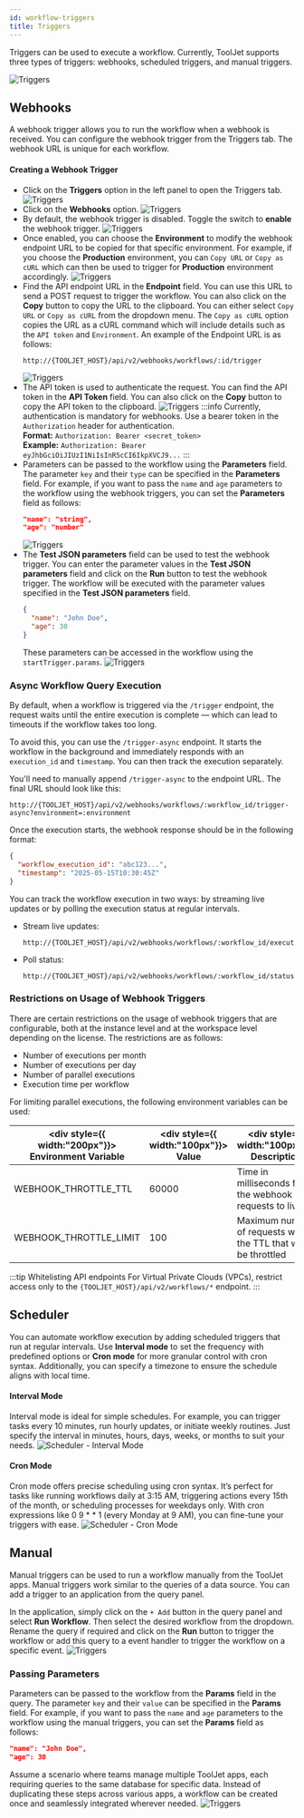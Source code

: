 ```yaml
---
id: workflow-triggers
title: Triggers
---
```


Triggers can be used to execute a workflow. Currently, ToolJet supports three types of triggers: webhooks, scheduled triggers, and manual triggers.

<img className="screenshot-full img-full" src="/img/workflows/triggers/triggers.png" alt="Triggers" />

## Webhooks

A webhook trigger allows you to run the workflow when a webhook is received. You can configure the webhook trigger from the Triggers tab. The webhook URL is unique for each workflow.

#### Creating a Webhook Trigger
- Click on the **Triggers** option in the left panel to open the Triggers tab.
  <img className="screenshot-full img-full img-full" src="/img/workflows/triggers/triggerbutton.png" alt="Triggers" />
- Click on the **Webhooks** option.
  <img className="screenshot-full img-full" src="/img/workflows/triggers/webhooks.png" alt="Triggers" />
- By default, the webhook trigger is disabled. Toggle the switch to **enable** the webhook trigger.
  <img className="screenshot-full img-full" src="/img/workflows/triggers/enable.png" alt="Triggers" />
- Once enabled, you can choose the **Environment** to modify the webhook endpoint URL to be copied for that specific environment. For example, if you choose the **Production** environment, you can `Copy URL` or `Copy as cURL` which can then be used to trigger for **Production** environment accordingly.
  <img className="screenshot-full img-full" src="/img/workflows/triggers/env.png" alt="Triggers" />
- Find the API endpoint URL in the **Endpoint** field. You can use this URL to send a POST request to trigger the workflow. You can also click on the **Copy** button to copy the URL to the clipboard. You can either select `Copy URL` or `Copy as cURL` from the dropdown menu. The `Copy as cURL` option copies the URL as a cURL command which will include details such as the `API token` and `Environment`. An example of the Endpoint URL is as follows:
  ```
  http://{TOOLJET_HOST}/api/v2/webhooks/workflows/:id/trigger
  ```
    <img className="screenshot-full img-full" src="/img/workflows/triggers/copy.png" alt="Triggers" />
- The API token is used to authenticate the request. You can find the API token in the **API Token** field. You can also click on the **Copy** button to copy the API token to the clipboard.
    <img className="screenshot-full img-full" src="/img/workflows/triggers/token.png" alt="Triggers" />
  :::info
  Currently, authentication is mandatory for webhooks. Use a bearer token in the `Authorization` header for authentication. <br/>
  **Format:**
  `Authorization: Bearer <secret_token>`<br/>
  **Example:**
  `Authorization: Bearer eyJhbGciOiJIUzI1NiIsInR5cCI6IkpXVCJ9...`
  :::
- Parameters can be passed to the workflow using the **Parameters** field. The parameter `key` and their `type` can be specified in the **Parameters** field. For example, if you want to pass the `name` and `age` parameters to the workflow using the webhook triggers, you can set the **Parameters** field as follows:
  ```json
  "name": "string",
  "age": "number"
  ```
    <img className="screenshot-full img-full" src="/img/workflows/triggers/params.png" alt="Triggers" />
- The **Test JSON parameters** field can be used to test the webhook trigger. You can enter the parameter values in the **Test JSON parameters** field and click on the **Run** button to test the webhook trigger. The workflow will be executed with the parameter values specified in the **Test JSON parameters** field.
  ```json
  {
    "name": "John Doe",
    "age": 30
  }
  ```
  These parameters can be accessed in the workflow using the `startTrigger.params`.
    <img className="screenshot-full img-full" src="/img/workflows/triggers/test.png" alt="Triggers" />

### Async Workflow Query Execution

By default, when a workflow is triggered via the `/trigger` endpoint, the request waits until the entire execution is complete — which can lead to timeouts if the workflow takes too long.

To avoid this, you can use the `/trigger-async` endpoint. It starts the workflow in the background and immediately responds with an `execution_id` and `timestamp`. You can then track the execution separately.

You'll need to manually append `/trigger-async` to the endpoint URL. The final URL should look like this:
```
http://{TOOLJET_HOST}/api/v2/webhooks/workflows/:workflow_id/trigger-async?environment=:environment
```

Once the execution starts, the webhook response should be in the following format:
```json
{
  "workflow_execution_id": "abc123...",
  "timestamp": "2025-05-15T10:30:45Z"
}
```

You can track the workflow execution in two ways: by streaming live updates or by polling the execution status at regular intervals.
- Stream live updates:
  ```
  http://{TOOLJET_HOST}/api/v2/webhooks/workflows/:workflow_id/execution/:execution_id/stream
  ```
- Poll status:
  ```
  http://{TOOLJET_HOST}/api/v2/webhooks/workflows/:workflow_id/status/:execution_id
  ```

### Restrictions on Usage of Webhook Triggers

There are certain restrictions on the usage of webhook triggers that are configurable, both at the instance level and at the workspace level depending on the license. The restrictions are as follows:

- Number of executions per month
- Number of executions per day
- Number of parallel executions
- Execution time per workflow

For limiting parallel executions, the following environment variables can be used:

| <div style={{ width:"200px"}}> Environment Variable </div> | <div style={{ width:"100px"}}> Value </div> | <div style={{ width:"100px"}}> Description </div> |
| -------------------- | ----- | ----------- |
| WEBHOOK_THROTTLE_TTL | 60000 | Time in milliseconds for the webhook requests to live |
| WEBHOOK_THROTTLE_LIMIT | 100 | Maximum number of requests within the TTL that will be throttled |

:::tip Whitelisting API endpoints
For Virtual Private Clouds (VPCs), restrict access only to the `{TOOLJET_HOST}/api/v2/workflows/*` endpoint.
:::

## Scheduler

You can automate workflow execution by adding scheduled triggers that run at regular intervals. Use **Interval mode** to set the frequency with predefined options or **Cron mode** for more granular control with cron syntax. Additionally, you can specify a timezone to ensure the schedule aligns with local time. 

#### Interval Mode

Interval mode is ideal for simple schedules. For example, you can trigger tasks every 10 minutes, run hourly updates, or initiate weekly routines. Just specify the interval in minutes, hours, days, weeks, or months to suit your needs.
    <img className="screenshot-full img-full" src="/img/workflows/scheduler/interval-mode.png" alt="Scheduler - Interval Mode" />

#### Cron Mode

Cron mode offers precise scheduling using cron syntax. It’s perfect for tasks like running workflows daily at 3:15 AM, triggering actions every 15th of the month, or scheduling processes for weekdays only. With cron expressions like 0 9 * * 1 (every Monday at 9 AM), you can fine-tune your triggers with ease.
    <img className="screenshot-full img-full" src="/img/workflows/scheduler/cron-job.png" alt="Scheduler - Cron Mode" />

## Manual

Manual triggers can be used to run a workflow manually from the ToolJet apps. Manual triggers work similar to the queries of a data source. You can add a trigger to an application from the query panel. 

In the application, simply click on the `+ Add` button in the query panel and select **Run Workflow**. Then select the desired workflow from the dropdown. Rename the query if required and click on the **Run** button to trigger the workflow or add this query to a event handler to trigger the workflow on a specific event.
  <img className="screenshot-full img-full" src="/img/workflows/triggers/workflowdrop.png" alt="Triggers" />

### Passing Parameters

Parameters can be passed to the workflow from the **Params** field in the query. The parameter `key` and their `value` can be specified in the **Params** field. For example, if you want to pass the `name` and `age` parameters to the workflow using the manual triggers, you can set the **Params** field as follows:

```json
"name": "John Doe",
"age": 30
```

Assume a scenario where teams manage multiple ToolJet apps, each requiring queries to the same database for specific data. Instead of duplicating these steps across various apps, a workflow can be created once and seamlessly integrated wherever needed.
  <img className="screenshot-full img-full" src="/img/workflows/triggers/paramui.png" alt="Triggers" />